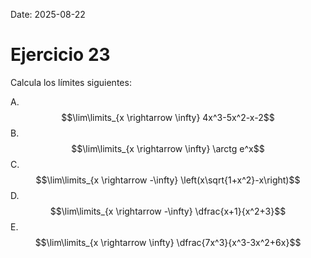 Date: 2025-08-22

# Ejercicio 23


Calcula los límites siguientes:

A.  $$\lim\limits_{x \rightarrow \infty} 4x^3-5x^2-x-2$$
B.  $$\lim\limits_{x \rightarrow \infty} \arctg e^x$$
C.  $$\lim\limits_{x \rightarrow -\infty} \left(x\sqrt{1+x^2}-x\right)$$
D.  $$\lim\limits_{x \rightarrow -\infty} \dfrac{x+1}{x^2+3}$$
E.  $$\lim\limits_{x \rightarrow \infty} \dfrac{7x^3}{x^3-3x^2+6x}$$
